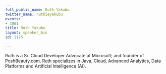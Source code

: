 ```yaml
---
full_public_name: Ruth Yakubu
twitter_name: ruthieyakubu
events:
- 3061
title: Ruth Yakubu
layout: speaker_bio
id: 1175

---
```

Ruth is a Sr. Cloud Developer Advocate at Microsoft; and founder of PoshBeauty.com. Ruth specializes in Java, Cloud, Advanced Analytics, Data Platforms and Artificial Intelligence (AI).